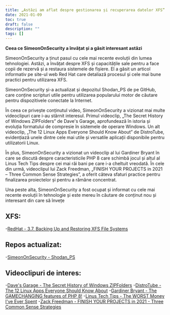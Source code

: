 ```yaml
---
title: „Astăzi am aflat despre gestionarea și recuperarea datelor XFS”
date: 2021-01-09
toc: true
draft: false
description: ""
tags: []
---
```


**Ceea ce SimeonOnSecurity a învățat și a găsit interesant astăzi**

SimeonOnSecurity a ținut pasul cu cele mai recente evoluții din lumea tehnologiei. Astăzi, a învățat despre XFS și capacitățile sale pentru a face copii de rezervă și a restaura sistemele de fișiere. El a găsit un articol informativ pe site-ul web Red Hat care detaliază procesul și cele mai bune practici pentru utilizarea XFS.

SimeonOnSecurity și-a actualizat și depozitul Shodan_PS de pe GitHub, care conține scripturi utile pentru utilizarea popularului motor de căutare pentru dispozitivele conectate la Internet.

În ceea ce privește conținutul video, SimeonOnSecurity a vizionat mai multe videoclipuri care i-au stârnit interesul. Primul videoclip, „The Secret History of Windows ZIPFolders” de Dave's Garage, aprofundează în istoria și evoluția formatului de compresie în sistemele de operare Windows. Un alt videoclip, „The 12 Linux Apps Everyone Should Know About” de DistroTube, evidențiază unele dintre cele mai utile și versatile aplicații disponibile pentru utilizatorii Linux.

În plus, SimeonOnSecurity a vizionat un videoclip al lui Gardiner Bryant în care se discută despre caracteristicile PHP 8 care schimbă jocul și altul al Linus Tech Tips despre cei mai răi bani pe care i-a cheltuit vreodată. În cele din urmă, videoclipul lui Zack Freedman, „FINISH YOUR PROJECTS in 2021 – Three Common Sense Strategies”, a oferit câteva sfaturi practice pentru finalizarea proiectelor și pentru a rămâne concentrat.

Una peste alta, SimeonOnSecurity a fost ocupat și informat cu cele mai recente evoluții în tehnologie și este mereu în căutare de conținut nou și interesant din care să învețe

## XFS:
-[RedHat - 3.7. Backing Up and Restoring XFS File Systems](https://access.redhat.com/documentation/en-us/red_hat_enterprise_linux/7/html/storage_administration_guide/xfsbackuprestore)

## Repos actualizat:
-[SimeonOnSecurity - Shodan_PS](https://github.com/simeononsecurity/Shodan_PS)

## Videoclipuri de interes:
-[Dave's Garage - The Secret History of Windows ZIPFolders](https://www.youtube.com/watch?v=aQUtUQ_L8Yk)
-[DistroTube - The 12 Linux Apps Everyone Should Know About](https://www.youtube.com/watch?v=6chA0L_AT6k)
-[Gardiner Bryant - The GAMECHANGING features of PHP 8!](https://www.youtube.com/watch?v=f_cwnwaEwaY)
-[Linus Tech Tips - The WORST Money I've Ever Spent](https://www.youtube.com/watch?v=sLM_vO4d2Jg)
-[Zack Freedman - FINISH YOUR PROJECTS in 2021 - Three Common Sense Strategies](https://www.youtube.com/watch?v=L1j93RnIxEo)
